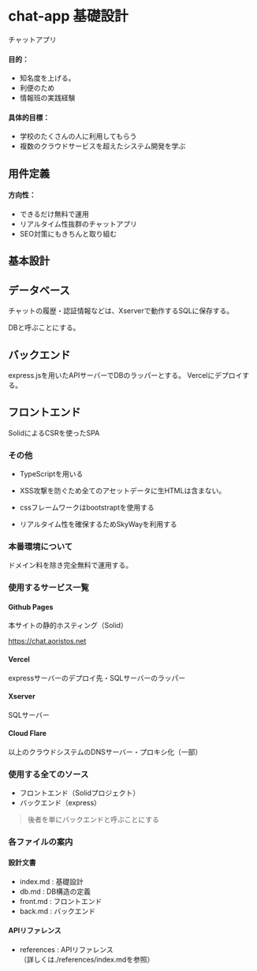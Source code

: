 # chat-app 基礎設計

チャットアプリ

#### 目的：
- 知名度を上げる。
- 利便のため
- 情報班の実践経験

#### 具体的目標：
- 学校のたくさんの人に利用してもらう
- 複数のクラウドサービスを超えたシステム開発を学ぶ

## 用件定義

#### 方向性：

- できるだけ無料で運用
- リアルタイム性抜群のチャットアプリ
- SEO対策にもきちんと取り組む

## 基本設計

## データベース

チャットの履歴・認証情報などは、Xserverで動作するSQLに保存する。

DBと呼ぶことにする。

## バックエンド
express.jsを用いたAPIサーバーでDBのラッパーとする。
Vercelにデプロイする。

## フロントエンド
SolidによるCSRを使ったSPA

### その他

- TypeScriptを用いる

- XSS攻撃を防ぐため全てのアセットデータに生HTMLは含まない。

- cssフレームワークはbootstraptを使用する

- リアルタイム性を確保するためSkyWayを利用する

### 本番環境について

ドメイン料を除き完全無料で運用する。

### 使用するサービス一覧

#### Github Pages

本サイトの静的ホスティング（Solid）

https://chat.aoristos.net

#### Vercel

expressサーバーのデプロイ先・SQLサーバーのラッパー

#### Xserver

SQLサーバー

#### Cloud Flare

以上のクラウドシステムのDNSサーバー・プロキシ化（一部）

### 使用する全てのソース

- フロントエンド（Solidプロジェクト）
- バックエンド（express）

> 後者を単にバックエンドと呼ぶことにする

### 各ファイルの案内

#### 設計文書
- index.md     : 基礎設計
- db.md        : DB構造の定義
- front.md     : フロントエンド
- back.md      : バックエンド

#### APIリファレンス
- references   : APIリファレンス<br/>
（詳しくは./references/index.mdを参照）